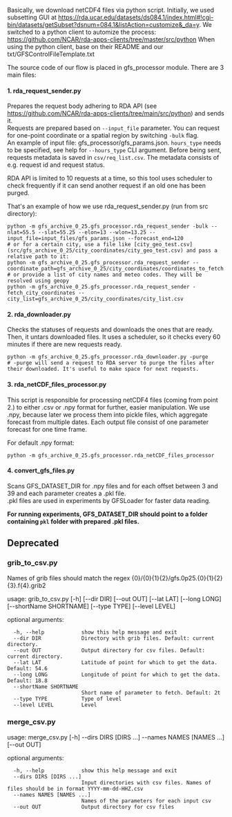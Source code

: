 Basically, we download netCDF4 files via python script.
Initially, we used subsetting GUI at https://rda.ucar.edu/datasets/ds084.1/index.html#!cgi-bin/datasets/getSubset?dsnum=084.1&listAction=customize&_da=y.
We switched to a python client to automize the process: https://github.com/NCAR/rda-apps-clients/tree/master/src/python
When using the python client, base on their README and our txt/GFSControlFileTemplate.txt

The source code of our flow is placed in gfs_processor module.
There are 3 main files:

#### 1. rda_request_sender.py
Prepares the request body adhering to RDA API (see https://github.com/NCAR/rda-apps-clients/tree/main/src/python) and sends it.  
Requests are prepared based on `--input_file` parameter. You can request for one-point coordinate or a spatial region by switching `-bulk` flag.  
An example of input file: gfs_processor/gfs_params.json. `hours_type` needs to be specified, see help for `--hours_type` CLI argument.
Before being sent, requests metadata is saved in `csv/req_list.csv`. The metadata consists of e.g. request id and request status.

RDA API is limited to 10 requests at a time, so this tool uses scheduler to check frequently if it can send another request if an old one has been purged.

That's an example of how we use rda_request_sender.py (run from src directory):
```
python -m gfs_archive_0_25.gfs_processor.rda_request_sender -bulk --nlat=55.5 --slat=55.25 --elon=13 --wlon=13.25 --input_file=input_files/gfs_params.json --forecast_end=120
# or for a certain city, use a file like [city_geo_test.csv](src/gfs_archive_0_25/city_coordinates/city_geo_test.csv) and pass a relative path to it:
python -m gfs_archive_0_25.gfs_processor.rda_request_sender --coordinate_path=gfs_archive_0_25/city_coordinates/coordinates_to_fetch.csv
# or provide a list of city names and meteo codes. They will be resolved using geopy
python -m gfs_archive_0_25.gfs_processor.rda_request_sender -fetch_city_coordinates --city_list=gfs_archive_0_25/city_coordinates/city_list.csv
```

#### 2. rda_downloader.py
Checks the statuses of requests and downloads the ones that are ready. Then, it untars downloaded files. It uses a scheduler, so it checks every 60 minutes if there are new requests ready.
```
python -m gfs_archive_0_25.gfs_processor.rda_downloader.py -purge
# -purge will send a request to RDA server to purge the files after their downloaded. It's useful to make space for next requests.
```


#### 3. rda_netCDF_files_processor.py
This script is responsible for processing netCDF4 files (coming from point 2.) to either .csv or .npy format for further, easier manipulation.
We use .npy, because later we process them into pickle files, which aggregate forecast from multiple dates.
Each output file consist of one parameter forecast for one time frame.

For default .npy format:
```
python -m gfs_archive_0_25.gfs_processor.rda_netCDF_files_processor
```

#### 4. convert_gfs_files.py
Scans GFS_DATASET_DIR for .npy files and for each offset between 3 and 39 and each parameter creates a .pkl file.  
.pkl files are used in experiments by GFSLoader for faster data reading.

**For running experiments, GFS_DATASET_DIR should point to a folder containing `pkl` folder with prepared .pkl files.**

## Deprecated
### grib_to_csv.py

Names of grib files should match the regex {0}/{0}{1}{2}/gfs.0p25.{0}{1}{2}{3}.f{4}.grib2

usage: grib_to_csv.py [-h] [--dir DIR] [--out OUT] [--lat LAT] [--long LONG] [--shortName SHORTNAME] [--type TYPE] [--level LEVEL]

optional arguments:<br>
```
  -h, --help            show this help message and exit
  --dir DIR             Directory with grib files. Default: current directory. 
  --out OUT             Output directory for csv files. Default: current directory. 
  --lat LAT             Latitude of point for which to get the data. Default: 54.6 
  --long LONG           Longitude of point for which to get the data. Default: 18.8 
  --shortName SHORTNAME
                        Short name of parameter to fetch. Default: 2t 
  --type TYPE           Type of level 
  --level LEVEL         Level 
```

### merge_csv.py
usage: merge_csv.py [-h] --dirs DIRS [DIRS ...] --names NAMES [NAMES ...] [--out OUT]

optional arguments: <br>
```
  -h, --help            show this help message and exit 
  --dirs DIRS [DIRS ...]
                        Input directories with csv files. Names of files should be in format YYYY-mm-dd-HHZ.csv 
  --names NAMES [NAMES ...]
                        Names of the parameters for each input csv 
  --out OUT             Output directory for csv files 
```

